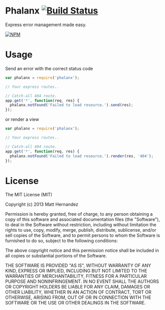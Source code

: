 Phalanx [![Build Status](https://travis-ci.org/fiveisprime/phalanx.png?branch=master)](https://travis-ci.org/fiveisprime/phalanx)
=======

Express error management made easy.

[![NPM](https://nodei.co/npm/phalanx.png)](https://nodei.co/npm/phalanx/)

# Usage

Send an error with the correct status code

```js
var phalanx = require('phalanx');

// Your express routes..

// Catch-all 404 route.
app.get('*', function(req, res) {
  phalanx.notFound('Failed to load resource.').send(res);
});
```

or render a view

```js
var phalanx = require('phalanx');

// Your express routes..

// Catch-all 404 route.
app.get('*', function(req, res) {
  phalanx.notFound('Failed to load resource.').render(res, '404');
});
```

# License
The MIT License (MIT)

Copyright (c) 2013 Matt Hernandez

Permission is hereby granted, free of charge, to any person obtaining a copy of
this software and associated documentation files (the "Software"), to deal in
the Software without restriction, including without limitation the rights to
use, copy, modify, merge, publish, distribute, sublicense, and/or sell copies of
the Software, and to permit persons to whom the Software is furnished to do so,
subject to the following conditions:

The above copyright notice and this permission notice shall be included in all
copies or substantial portions of the Software.

THE SOFTWARE IS PROVIDED "AS IS", WITHOUT WARRANTY OF ANY KIND, EXPRESS OR
IMPLIED, INCLUDING BUT NOT LIMITED TO THE WARRANTIES OF MERCHANTABILITY, FITNESS
FOR A PARTICULAR PURPOSE AND NONINFRINGEMENT. IN NO EVENT SHALL THE AUTHORS OR
COPYRIGHT HOLDERS BE LIABLE FOR ANY CLAIM, DAMAGES OR OTHER LIABILITY, WHETHER
IN AN ACTION OF CONTRACT, TORT OR OTHERWISE, ARISING FROM, OUT OF OR IN
CONNECTION WITH THE SOFTWARE OR THE USE OR OTHER DEALINGS IN THE SOFTWARE.
